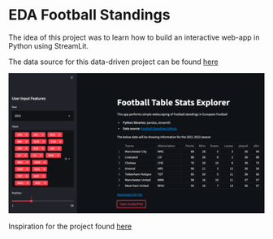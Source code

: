 # EDA Football Standings

The idea of this project was to learn how to build an interactive web-app in Python using StreamLit.

The data source for this data-driven project can be found [here](https://github.com/azharimm/football-standings-api)

![Alt text](/images/HomePage.png?raw=true "Home-Page")


Inspiration for the project found [here](https://github.com/dataprofessor/streamlit_freecodecamp)


